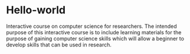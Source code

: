 # Hello-world
Interactive course on computer science for researchers.
The intended purpose of this interactive course is to include learning materials for the purpose of gaining computer science skills which will allow a beginner to develop skills that can be used in research.
